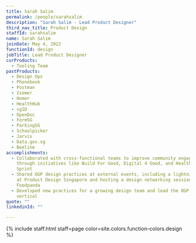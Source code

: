 ```yaml
---
title: Sarah Salim
permalink: /people/sarahsalim
description: "Sarah Salim - Lead Product Designer"
third_nav_title: Product Design
staffId: sarahsalim
name: Sarah Salim
joinDate: May 4, 2022
functionId: design
jobTitle: Lead Product Designer
curProducts:
  - Tooling Team
pastProducts:
  - Design Ops
  - Phonebook
  - Postman
  - Isomer
  - Homer
  - HealthHub
  - sgID
  - OpenDoc
  - FormSG
  - ParkingSG
  - Schoolpicker
  - Jarvis
  - Data.gov.sg
  - Beeline
accomplishments:
  - Collaborated with cross-functional teams to improve community engagement
    through initiatives like Build For Good, Digital 4 Good, and HealthTech
    Sprint
  - Shared OGP design practices at external events, including a lightning talk
    at Product Design Singapore and hosting a design networking session at
    Foodpanda
  - Developed new practices for a growing design team and lead the OGP Suite
    vertical
quote: ""
linkedinId: ""

---
```


{% include staff.html staff=page color=site.colors.function-colors.design %}
